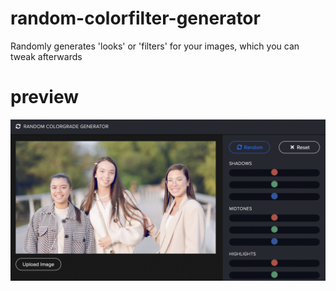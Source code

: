 # random-colorfilter-generator
Randomly generates 'looks' or 'filters' for your images, which you can tweak afterwards

# preview

![Preview](/img/preview.png?raw=true "Preview")
